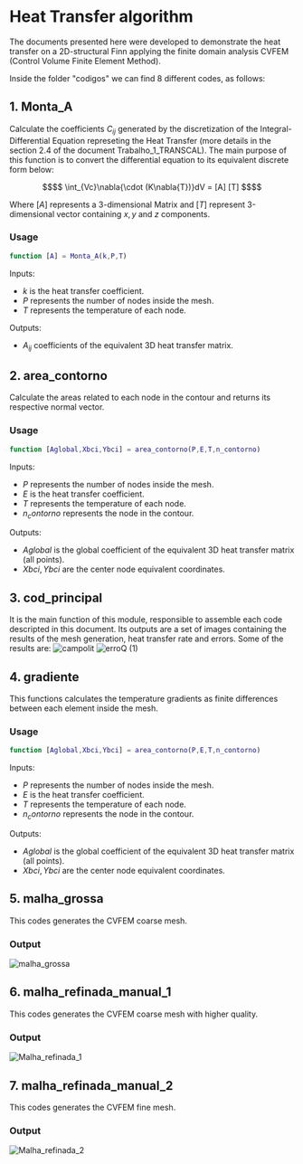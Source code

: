 # Heat Transfer algorithm

The documents presented here were developed to demonstrate the heat transfer on a 2D-structural Finn applying the finite domain analysis CVFEM (Control Volume Finite Element Method). 

Inside the folder "codigos" we can find 8 different codes, as follows:
## 1. Monta_A
Calculate the coefficients $C_{ij}$ generated by the discretization of the Integral-Differential Equation represeting the Heat Transfer (more details in the section 2.4 of the document Trabalho_1_TRANSCAL). The main purpose of this function is to convert the differential equation to its equivalent discrete form below:
```math
$$ \int_{Vc}\nabla{\cdot (K\nabla{T})}dV = [A] [T] $$
```
Where $[A]$ represents a 3-dimensional Matrix and $[T]$ represent 3-dimensional vector containing $x,y$ and $z$ components.

### Usage

```MATLAB
function [A] = Monta_A(k,P,T)

```
Inputs:
- $k$ is the heat transfer coefficient.
- $P$ represents the number of nodes inside the mesh.
- $T$ represents the temperature of each node.

Outputs:
- $A_{ij}$ coefficients of the equivalent 3D heat transfer matrix.
 
## 2. area_contorno
Calculate the areas related to each node in the contour and returns its respective normal vector.

### Usage

```MATLAB
function [Aglobal,Xbci,Ybci] = area_contorno(P,E,T,n_contorno)

```

Inputs:
- $P$ represents the number of nodes inside the mesh.
- $E$ is the heat transfer coefficient.
- $T$ represents the temperature of each node.
- $n_contorno$ represents the node in the contour.


Outputs:
- $Aglobal$  is the global coefficient of the equivalent 3D heat transfer matrix (all points).
- $Xbci,Ybci$ are the center node equivalent coordinates.

## 3. cod_principal
It is the main function of this module, responsible to assemble each code descripted in this document. Its outputs are a set of images containing the results of the mesh generation, heat transfer rate and errors.
Some of the results are:
![campolit](https://github.com/user-attachments/assets/78f25d48-f8ef-4445-9d6a-ba12a77d1ccb)
![erroQ (1)](https://github.com/user-attachments/assets/8a2f539a-64fb-40af-a8e6-7ab69bc068ca)



## 4. gradiente 
This functions calculates the temperature gradients as finite differences between each element inside the mesh.

### Usage
```MATLAB
function [Aglobal,Xbci,Ybci] = area_contorno(P,E,T,n_contorno)

```

Inputs:
- $P$ represents the number of nodes inside the mesh.
- $E$ is the heat transfer coefficient.
- $T$ represents the temperature of each node.
- $n_contorno$ represents the node in the contour.


Outputs:
- $Aglobal$  is the global coefficient of the equivalent 3D heat transfer matrix (all points).
- $Xbci,Ybci$ are the center node equivalent coordinates.

## 5. malha_grossa
This codes generates the CVFEM coarse mesh.

### Output
![malha_grossa](https://github.com/user-attachments/assets/2fe438cd-364c-4a0e-8b97-78d6dd757993)


## 6. malha_refinada_manual_1 
This codes generates the CVFEM coarse mesh with higher quality.

### Output
![Malha_refinada_1](https://github.com/user-attachments/assets/776e8373-adba-49c2-987e-890270195e31)


## 7. malha_refinada_manual_2 
This codes generates the CVFEM fine mesh.

### Output
![Malha_refinada_2](https://github.com/user-attachments/assets/23fe03b2-0169-4811-9806-eed300a0a381)

